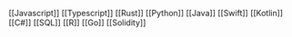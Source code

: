 [[Javascript]]
[[Typescript]]
[[Rust]]
[[Python]]
[[Java]]
[[Swift]]
[[Kotlin]]
[[C#]]
[[SQL]]
[[R]]
[[Go]]
[[Solidity]]

